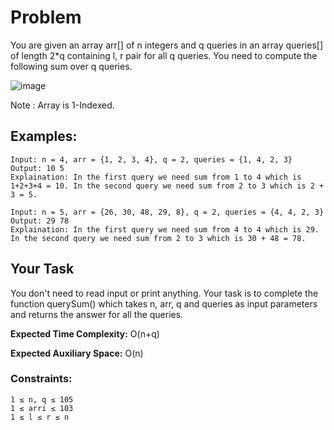 # Problem
You are given an array arr[] of n integers and q queries in an array queries[] of length 2*q containing l, r pair for all q queries. You need to compute the following sum over q queries.

![image](https://github.com/user-attachments/assets/788d7f1e-f7ef-42f5-ae9d-b4366c7fa0ac)

Note : Array is 1-Indexed.

## Examples:

```
Input: n = 4, arr = {1, 2, 3, 4}, q = 2, queries = {1, 4, 2, 3}
Output: 10 5
Explaination: In the first query we need sum from 1 to 4 which is 1+2+3+4 = 10. In the second query we need sum from 2 to 3 which is 2 + 3 = 5.
```
```
Input: n = 5, arr = {26, 30, 48, 29, 8}, q = 2, queries = {4, 4, 2, 3}
Output: 29 78
Explaination: In the first query we need sum from 4 to 4 which is 29. In the second query we need sum from 2 to 3 which is 30 + 48 = 78.
```

## Your Task
You don't need to read input or print anything. Your task is to complete the function querySum() which takes n, arr, q and queries as input parameters and returns the answer for all the queries.

**Expected Time Complexity:** O(n+q)

**Expected Auxiliary Space:** O(n)

### Constraints:
```
1 ≤ n, q ≤ 105
1 ≤ arri ≤ 103
1 ≤ l ≤ r ≤ n
```
